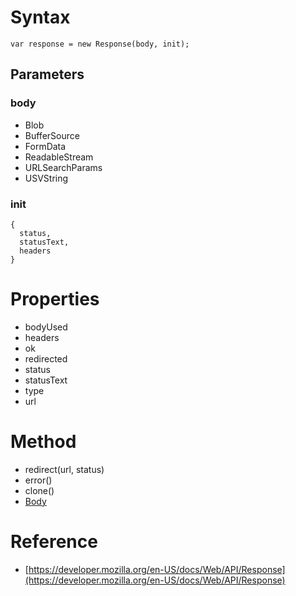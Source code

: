 # Syntax

```
var response = new Response(body, init);
```

## Parameters

### body

* Blob
* BufferSource
* FormData
* ReadableStream
* URLSearchParams
* USVString

### init

```
{
  status,
  statusText,
  headers
}
```

# Properties

* bodyUsed
* headers
* ok
* redirected
* status
* statusText
* type
* url

# Method

* redirect(url, status)
* error()
* clone()
* [Body](#js/Body)

# Reference

* [https://developer.mozilla.org/en-US/docs/Web/API/Response](https://developer.mozilla.org/en-US/docs/Web/API/Response)
